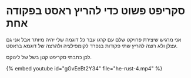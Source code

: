 # סקריפט פשוט כדי להריץ ראסט בפקודה אחת


אני מרגיש שיצירת פרויקט שלם עם קרגו עבר כל דוגמה שלי יהיה מיותר אבל אני גם עצלן ולא רוצה להריץ שתי פקודות בנפרד לקומפילציה ולהרצה של דוגמא בראסט.

לכן כתבתי סקריפט קטן בשל של לינוקס.



{% embed youtube id="gGvEeBt2Y34" file="he-rust-4.mp4" %}
